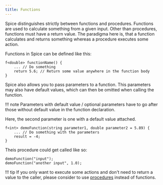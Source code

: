 ```yaml
---
title: Functions
---
```


Spice distinguishes strictly between functions and procedures. Functions are used to calculate something from a given input. Other than procedures, functions must have a return value. The paradigma here is, that a function calculates and returns something whereas a procedure executes some action.

Functions in Spice can be defined like this:
```spice
f<double> functionName() {
	... // Do something
	return 5.6; // Return some value anywhere in the function body
}
```

Spice also allows you to pass parameters to a function. This parameters may also have default values, which can then be omitted when calling the function. 

!!! note
    Parameters with default value / optional parameters have to go after those without default value in the function declaration.

Here, the second parameter is one with a default value attached.
```spice
f<int> demoFunction(string parameter1, double parameter2 = 5.89) {
	... // Do something with the parameters
	result = -4;
}
```

Theis procedure could get called like so:
```spice
demoFunction("input");
demoFunction("another input", 1.0);
```

!!! tip
    If you only want to execute some actions and don't need to return a value to the caller, please consider to use [procedures](../procedures) instead of functions.
